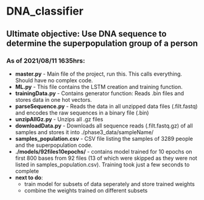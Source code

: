 # DNA_classifier
## Ultimate objective: Use DNA sequence to determine the superpopulation group of a person

### As of 2021/08/11 1635hrs:
* **master.py** - Main file of the project, run this. This calls everything. Should have no complex code.
* **ML.py** - This file contains the LSTM creation and training function.
* **trainingData.py** - Contains generator function: Reads .bin files and stores data in one hot vectors.
* **parseSequence.py** - Reads the data in all unzipped data files (.filt.fastq) and encodes the raw sequences in a binary file (.bin)
* **unzipAllGz.py** - Unzips all .gz files
* **downloadData.py** - Downloads all sequence reads (.filt.fastq.gz) of all samples and stores it into ./phase3_data/sampleName/
* **samples_population.csv** - CSV file listing the samples of 3289 people and the superpopulation code.
* **./models/92files10epochs/** - contains model trained for 10 epochs on first 800 bases from 92 files (13 of which were skipped as they were not listed in samples_population.csv). Training took just a few seconds to complete
* **next to do**:
  * train model for subsets of data seperately and store trained weights
  * combine the weights trained on different subsets

